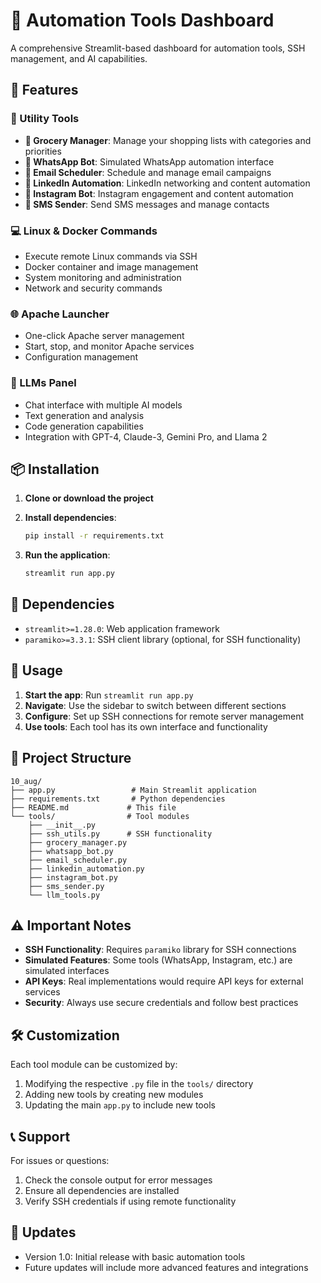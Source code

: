 # 🤖 Automation Tools Dashboard

A comprehensive Streamlit-based dashboard for automation tools, SSH management, and AI capabilities.

## 🚀 Features

### 🧰 Utility Tools
- **🛒 Grocery Manager**: Manage your shopping lists with categories and priorities
- **📱 WhatsApp Bot**: Simulated WhatsApp automation interface
- **📧 Email Scheduler**: Schedule and manage email campaigns
- **💼 LinkedIn Automation**: LinkedIn networking and content automation
- **📸 Instagram Bot**: Instagram engagement and content automation
- **📱 SMS Sender**: Send SMS messages and manage contacts

### 💻 Linux & Docker Commands
- Execute remote Linux commands via SSH
- Docker container and image management
- System monitoring and administration
- Network and security commands

### 🌐 Apache Launcher
- One-click Apache server management
- Start, stop, and monitor Apache services
- Configuration management

### 🤖 LLMs Panel
- Chat interface with multiple AI models
- Text generation and analysis
- Code generation capabilities
- Integration with GPT-4, Claude-3, Gemini Pro, and Llama 2

## 📦 Installation

1. **Clone or download the project**
2. **Install dependencies**:
   ```bash
   pip install -r requirements.txt
   ```

3. **Run the application**:
   ```bash
   streamlit run app.py
   ```

## 🔧 Dependencies

- `streamlit>=1.28.0`: Web application framework
- `paramiko>=3.3.1`: SSH client library (optional, for SSH functionality)

## 🎯 Usage

1. **Start the app**: Run `streamlit run app.py`
2. **Navigate**: Use the sidebar to switch between different sections
3. **Configure**: Set up SSH connections for remote server management
4. **Use tools**: Each tool has its own interface and functionality

## 📁 Project Structure

```
10_aug/
├── app.py                 # Main Streamlit application
├── requirements.txt       # Python dependencies
├── README.md             # This file
└── tools/                # Tool modules
    ├── __init__.py
    ├── ssh_utils.py      # SSH functionality
    ├── grocery_manager.py
    ├── whatsapp_bot.py
    ├── email_scheduler.py
    ├── linkedin_automation.py
    ├── instagram_bot.py
    ├── sms_sender.py
    └── llm_tools.py
```

## ⚠️ Important Notes

- **SSH Functionality**: Requires `paramiko` library for SSH connections
- **Simulated Features**: Some tools (WhatsApp, Instagram, etc.) are simulated interfaces
- **API Keys**: Real implementations would require API keys for external services
- **Security**: Always use secure credentials and follow best practices

## 🛠️ Customization

Each tool module can be customized by:
1. Modifying the respective `.py` file in the `tools/` directory
2. Adding new tools by creating new modules
3. Updating the main `app.py` to include new tools

## 📞 Support

For issues or questions:
1. Check the console output for error messages
2. Ensure all dependencies are installed
3. Verify SSH credentials if using remote functionality

## 🔄 Updates

- Version 1.0: Initial release with basic automation tools
- Future updates will include more advanced features and integrations
